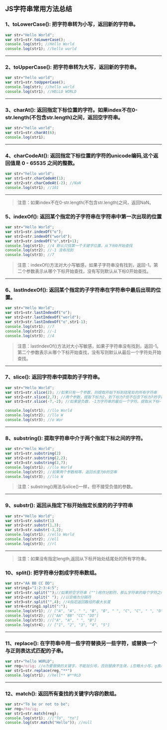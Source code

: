 ## JS字符串常用方法总结
### 1、toLowerCase(): 把字符串转为小写，返回新的字符串。
``` javascript
var str="Hello World";
var str1=str.toLowerCase();
console.log(str); //Hello World
console.log(str1); //hello world
```
---
### 2、toUpperCase(): 把字符串转为大写，返回新的字符串。
``` javascript
var str="hello world";
var str1=str.toUpperCase();
console.log(str); //hello world
console.log(str1); //HELLO WORLD
```
---
### 3、charAt(): 返回指定下标位置的字符。如果index不在0-str.length(不包含str.length)之间，返回空字符串。

``` javascript
var str="hello world";
var str1=str.charAt(6);
console.log(str1); 
```
---
### 4、charCodeAt(): 返回指定下标位置的字符的unicode编码,这个返回值是 0 - 65535 之间的整数。
``` javascript
var str="hello world";
var str1=str.charCodeAt(1);
var str2=str.charCodeAt(-2); //NaN
console.log(str1); //101
```
---
> 注意：如果index不在0-str.length(不包含str.length)之间，返回NaN。

### 5、indexOf(): 返回某个指定的子字符串在字符串中第一次出现的位置

``` javascript
var str="Hello World";
var str1=str.indexOf("o");
var str2=str.indexOf("world");
var str3=str.indexOf("o",str1+1);
console.log(str1); //4 默认只找第一个关键字位置，从下标0开始查找
console.log(str2); //-1 没有找到
console.log(str3); //7
```

> 注意：indexOf()方法对大小写敏感，如果子字符串没有找到，返回-1。第二个参数表示从哪个下标开始查找，没有写则默认从下标0开始查找。

---
### 6、lastIndexOf(): 返回某个指定的子字符串在字符串中最后出现的位置。
``` javascript
var str="Hello World";
var str1=str.lastIndexOf("o");
var str2=str.lastIndexOf("world");
var str3=str.lastIndexOf("o",str1-1);
console.log(str1); //7
console.log(str2); //-1
console.log(str3); //4
```

> 注意：lastIndexOf()方法对大小写敏感，如果子字符串没有找到，返回-1。第二个参数表示从哪个下标开始查找，没有写则默认从最后一个字符处开始查找。

---
### 7、slice(): 返回字符串中提取的子字符串。

``` javascript
var str="Hello World";
var str1=str.slice(2); //如果只有一个参数，则提取开始下标到结尾处的所有字符串
var str2=str.slice(2,7); //两个参数，提取下标为2，到下标为7但不包含下标为7的字符串
var str3=str.slice(-7,-2); //如果是负数，-1为字符串的最后一个字符。提取从下标-7开始到下标-2但不包含下标-2的字符串。前一个数要小于后一个数，否则返回空字符串

console.log(str1); //llo World
console.log(str2); //llo W
console.log(str3); //o Wor
```
---
### 8、substring(): 提取字符串中介于两个指定下标之间的字符。

``` javascript
var str="Hello World";
var str1=str.substring(2)
var str2=str.substring(2,2);
var str3=str.substring(2,7);
console.log(str1); //llo World
console.log(str2); //如果两个参数相等，返回长度为0的空串
console.log(str3); //llo W
```
> 注意：substring()用法与slice()一样，但不接受负值的参数。

---
### 9、substr(): 返回从指定下标开始指定长度的的子字符串

``` javascript
var str="Hello World";
var str1=str.substr(1)
var str2=str.substr(1,3);
var str3=str.substr(-3,2);
console.log(str1); //ello World 
console.log(str2); //ell
console.log(str3); //rl
```
---
> 注意：如果没有指定length,返回从下标开始处结尾处的所有字符串。

### 10、split(): 把字符串分割成字符串数组。

``` javascript
var str="AA BB CC DD";
var string1="1:2:3:4:5";
var str1=str.split("");//如果把空字符串 ("")用作分割符，那么字符串的每个字符之间都会被分割
var str2=str.split(" "); //以空格为分隔符
var str3=str.split("",4); //4指定返回数组的最大长度
var str4=string1.split(":");
console.log(str1); // ["A", "A", " ", "B", "B", " ", "C", "C", " ", "D", "D"]
console.log(str2); //["AA" "BB" "CC" "DD"]
console.log(str3); //["A", "A", " ", "B"]
console.log(str4); // ["1", "2", "3", "4", "5"]
```
---
### 11、replace(): 在字符串中用一些字符替换另一些字符，或替换一个与正则表达式匹配的子串。
``` javascript
var str="hello WORLD";
var reg=/o/ig; //o为要替换的关键字，不能加引号，否则替换不生效，i忽略大小写，g表示全局查找。
var str1=str.replace(reg,"**")
console.log(str1); //hell** W**RLD
```
---
### 12、match(): 返回所有查找的关键字内容的数组。
``` javascript
var str="To be or not to be";
var reg=/to/ig;
var str1=str.match(reg);
console.log(str1); //["To", "to"]
console.log(str.match("Hello")); //null
```